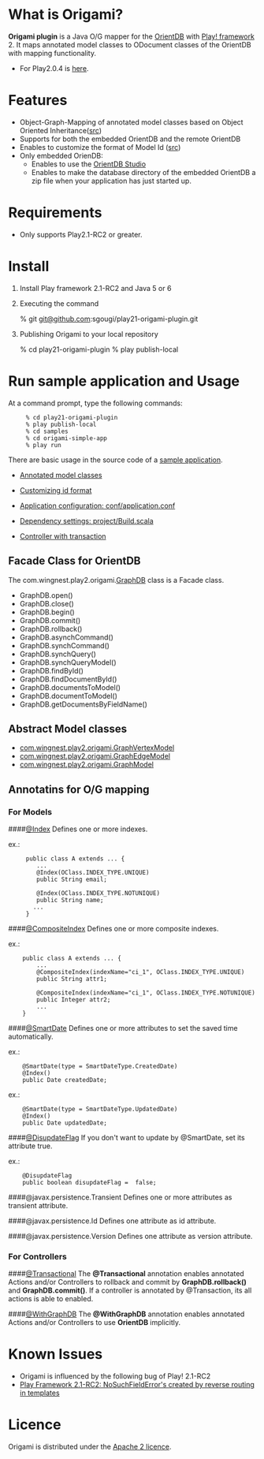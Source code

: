 What is Origami?
============
**Origami plugin** is a Java O/G mapper for the [OrientDB](https://github.com/nuvolabase/orientdb/wiki) with  [Play! framework](http://www.playframework.org/) 2. It maps annotated model classes to ODocument classes of the OrientDB with mapping functionality. 

* For Play2.0.4 is [here](http://goo.gl/zldem).

Features
======
* Object-Graph-Mapping of annotated model classes based on Object Oriented Inheritance([src](http://goo.gl/tCAhS))
* Supports for both the embedded OrientDB and the remote OrientDB
* Enables to customize the format of Model Id ([src](http://goo.gl/0ZNkB))
* Only embedded OrienDB:
   * Enables to use the [OrientDB Studio](https://github.com/nuvolabase/orientdb/wiki/OrientDB-Studio)
   * Enables to make the database directory of the embedded OrientDB a zip file when your application has just started up.

Requirements
=========
* Only supports Play2.1-RC2 or greater.

Install
====
  1)  Install Play framework 2.1-RC2 and Java 5 or 6

  2)  Executing the command 

         % git git@github.com:sgougi/play21-origami-plugin.git

  3)  Publishing Origami to your local repository

         % cd play21-origami-plugin
         % play publish-local

Run sample application and Usage
=======================
At a command prompt, type the following commands:

         % cd play21-origami-plugin
         % play publish-local
         % cd samples
         % cd origami-simple-app
         % play run

There are basic usage in the source code of a [sample application](http://goo.gl/eWFr3). 

* [Annotated model classes](http://goo.gl/tCAhS)

* [Customizing id format](http://goo.gl/jXcsN)

* [Application configuration: conf/application.conf](http://goo.gl/8Cqq3)

* [Dependency settings: project/Build.scala](http://goo.gl/xbU9c)  

* [Controller with transaction](http://goo.gl/AvNc5)

## Facade Class for OrientDB
The com.wingnest.play2.origami.[GraphDB](http://goo.gl/XyUAA) class is a Facade class.

* GraphDB.open()
* GraphDB.close()
* GraphDB.begin()
* GraphDB.commit()
* GraphDB.rollback()
* GraphDB.asynchCommand()
* GraphDB.synchCommand()
* GraphDB.synchQuery()
* GraphDB.synchQueryModel()
* GraphDB.findById()
* GraphDB.findDocumentById()
* GraphDB.documentsToModel()
* GraphDB.documentToModel()
* GraphDB.getDocumentsByFieldName()

## Abstract Model classes

* [com.wingnest.play2.origami.GraphVertexModel](http://goo.gl/DVcsa)
* [com.wingnest.play2.origami.GraphEdgeModel](http://goo.gl/EwGj9)
* [com.wingnest.play2.origami.GraphModel](http://goo.gl/KJjLD)

## Annotatins for O/G mapping

### For Models
####[@Index](http://goo.gl/RiF1W)
Defines one or more indexes.

  ex.:

         public class A extends ... {
            ...
            @Index(OClass.INDEX_TYPE.UNIQUE)
            public String email;     
    
            @Index(OClass.INDEX_TYPE.NOTUNIQUE)
            public String name;     
           ...
         }

####[@CompositeIndex](http://goo.gl/M1ej3)
Defines one or more composite indexes.

  ex.:

        public class A extends ... {
            ...
            @CompositeIndex(indexName="ci_1", OClass.INDEX_TYPE.UNIQUE)
            public String attr1;     
    
            @CompositeIndex(indexName="ci_1", OClass.INDEX_TYPE.NOTUNIQUE)
            public Integer attr2;
            ...
        }     

####[@SmartDate](http://goo.gl/iZyaZ)
Defines one or more attributes to set the saved time automatically.

  ex.:

        @SmartDate(type = SmartDateType.CreatedDate)
        @Index()
        public Date createdDate;

  ex.:

        @SmartDate(type = SmartDateType.UpdatedDate)
        @Index()
        public Date updatedDate;    

####[@DisupdateFlag](http://goo.gl/Mymir)
If you don't want to update by @SmartDate, set its attribute true.

  ex.:

        @DisupdateFlag
        public boolean disupdateFlag =  false;

####@javax.persistence.Transient
Defines one or more attributes as transient attribute.

####@javax.persistence.Id
Defines one attribute as id attribute.

####@javax.persistence.Version
Defines one attribute as version attribute.

### For Controllers
####[@Transactional](http://goo.gl/v7Jbn)
The **@Transactional** annotation enables annotated Actions and/or Controllers to rollback and commit by **GraphDB.rollback()** and **GraphDB.commit()**. If a controller is annotated by @Transaction, its all actions is able to enabled. 

####[@WithGraphDB](http://goo.gl/AnpQS)
The **@WithGraphDB** annotation enables annotated Actions and/or Controllers to use **OrientDB** implicitly.


Known Issues
=============
* Origami is influenced by the following bug of Play! 2.1-RC2
 * [Play Framework 2.1-RC2: NoSuchFieldError's created by reverse routing in templates](http://goo.gl/dKSJd)
 
Licence
========
Origami is distributed under the [Apache 2 licence](http://www.apache.org/licenses/LICENSE-2.0.html).
 
